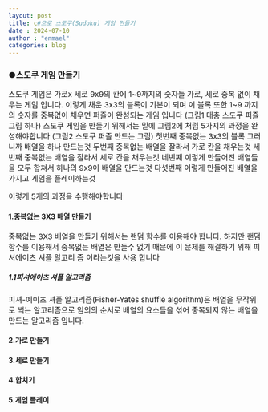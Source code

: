 ```yaml
---
layout: post
title: c#으로 스도쿠(Sudoku) 게임 만들기
date : 2024-07-10
author : "enmael"
categories: blog
---
```

<h3>●스도쿠 게임 만들기 </h3>
<span style="font-size: 15px;">
  스도쿠 게임은 가로x 세로 9x9의 칸에 1~9까지의 숫자들 가로, 세로 중복 없이 채우는 게임 입니다.
이렇게 채운 3x3의 블록이 기본이 되며 이 블록 또한 1~9 까지의 숫자를 중복없이 채우면 퍼즐이 완성되는 게임 입니다
  (그림1 대충 스도쿠 퍼즐 그림 하나)
</span>

<span style="font-size: 15px;">
  스도쿠 게임을 만들기 위해서는 밑에 그림2에 처럼 5가지의 과정을 완성해야합니다
  (그림2 스도쿠 퍼즐 만드는 그림)
</span>

<span style="font-size: 15px;">
  첫번째 중복없는 3x3의 블록 그러니까 배열을 하나 만드는것
  두번째 중복없는 배열을 잘라서 가로 칸을 채우는것
  세번째 중복없는 배열을 잘라서 세로 칸을 채우는것
  네번째 이렇게 만들어진 배열들을 모두 합쳐서 하나의 9x9이 배열을 만드는것
  다섯번째 이렇게 만들어진 배열을 가지고 게임을 플레이하는것 

  이렇게 5개의 과정을 수행해야합니다 
  
</span>
<h4>1.중복없는 3X3 배열 만들기</h4>

<span style="font-size: 15px;">
    중복없는 3X3 배열을 만들기 위해서는 랜덤 함수를 이용해야 합니다.
  하지만 랜덤 함수를 이용해서 중복없는 배열은 만들수 없기 때문에 이 문제를 해결하기 위해 
  피셔에이츠 셔플 알고리  즘 이라는것을 사용 합니다 
</span>
<h5>1.1피셔에이츠 셔플 알고리즘</h5>

<span style="font-size: 15px;">
   피셔-예이츠 셔플 알고리즘(Fisher-Yates shuffle algorithm)은 배열을 무작위로 썩는 알고리즘으로 
  임의의 순서로 배열의 요소들을 섞어 중복되지 않는 배열을 만드는 알고리즘 입니다.
</span>
<h4>2.가로 만들기</h4>
<h4>3.세로 만들기</h4>
<h4>4.합치기</h4>
<h4>5.게임 플레이</h4>

